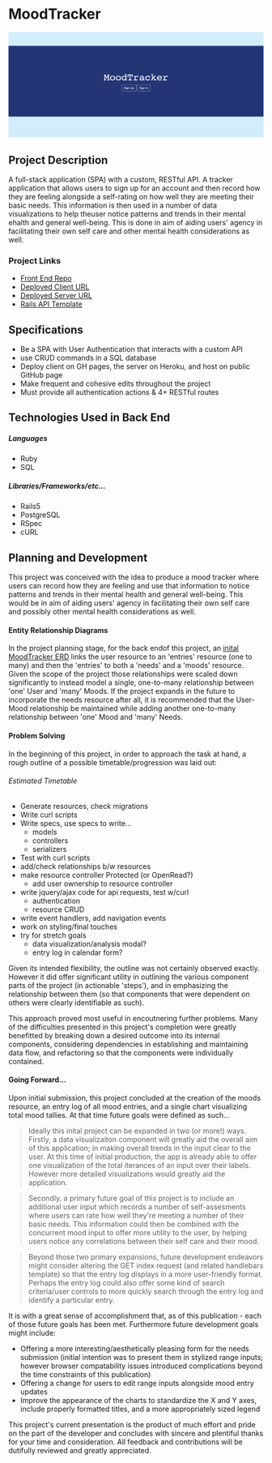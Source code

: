 
# MoodTracker

![](./screenshot.png)

## Project Description
A full-stack application (SPA) with a custom, RESTful API.  A tracker application that allows users to sign up for an account and then record how they are feeling alongside a self-rating on how well they are meeting their basic needs.  This information is then used in a number of data visualizations to help theuser notice patterns and trends in their mental ehalth and general well-being.  This is done in aim of aiding users' agency in facilitating their own self care and other mental health considerations as well.

### Project Links
- [Front End Repo](https://github.com/srsexton94/moodtracker-client)
- [Deployed Client URL](https://srsexton94.github.io/moodtracker-client/)
- [Deployed Server URL](https://moodtracker-api.herokuapp.com/)
- [Rails API Template](https://git.generalassemb.ly/ga-wdi-boston/rails-api-template)


## Specifications
* Be a SPA with User Authentication that interacts with a custom API
* use CRUD commands in a SQL database
* Deploy client on GH pages, the server on Heroku, and host on public GitHub page
* Make frequent and cohesive edits throughout the project
* Must provide all authentication actions & 4+ RESTful routes

## Technologies Used in Back End
##### Languages
* Ruby
* SQL

##### Libraries/Frameworks/etc...
* Rails5
* PostgreSQL
* RSpec
* cURL

## Planning and Development
This project was conceived with the idea to produce a mood tracker where users can record how they are feeling and use that information to notice patterns and trends in their mental health and general well-being. This would be in aim of aiding users' agency in facilitating their own self care and possibly other mental health considerations as well.

#### Entity Relationship Diagrams
In the project planning stage, for the back endof this project, an [inital MoodTracker ERD](https://documentcloud.adobe.com/link/track?uri=urn%3Aaaid%3Ascds%3AUS%3A82eb9e85-769c-4066-9a72-4e8d96d2754f) links the user resource to an 'entries' resource (one to many) and then the 'entries' to both a 'needs' and a 'moods' resource.  Given the scope of the project those relationships were scaled down significantly to instead model a single, one-to-many relationship between 'one' User and 'many' Moods.
If the project expands in the future to incorporate the needs resource after all, it is recommended that the User-Mood relationship be maintained while adding another one-to-many relationship between 'one' Mood and 'many' Needs.

#### Problem Solving
In the beginning of this project, in order to approach the task at hand, a rough outline of a possible timetable/progression was laid out:

###### Estimated Timetable

* Generate resources, check migrations
* Write curl scripts
* Write specs, use specs to write...
  - models
  - controllers
  - serializers
* Test with curl scripts
* add/check relationships b/w resources
* make resource controller Protected (or OpenRead?)
  - add user ownership to resource controller
* write jquery/ajax code for api requests, test w/curl
  - authentication
  - resource CRUD
* write event handlers, add navigation events
* work on styling/final touches
* try for stretch goals
  - data visualization/analysis modal?
  - entry log in calendar form?

Given its intended flexibility, the outline was not certainly observed exactly. However it did offer significant utility in outlining the various component parts of the project (in actionable 'steps'), and in emphasizing the relationship between them (so that components that were dependent on others were clearly identifiable as such).

This approach proved most useful in encoutnering further problems.  Many of the difficulties presented in this project's completion were greatly benefitted by breaking down a desired outcome into its internal components, considering dependencies in establishing and maintaining data flow, and refactoring so that the components were individually contained.

#### Going Forward...
Upon initial submission, this project concluded at the creation of the moods resource, an entry log of all mood entries, and a single chart visualizing total mood tallies.  At that time future goals were defined as such...

> Ideally this inital project can be expanded in two (or more!) ways.  Firstly, a data visualizaiton component will greatly aid the overall aim of this application; in making overall trends in the input clear to the user.  At this time of initial production, the app is already able to offer one visualization of the total iterances of an input over their labels.  However more detailed visualizations would greatly aid the application.

> Secondly, a primary future goal of this project is to include an additional user input which records a number of self-assesments where users can rate how well they're meeting a number of their basic needs. This information could then be combined with the concurrent mood input to offer more utility to the user, by helping users notice any correlations between their self care and their mood.

> Beyond those two primary expansions, future development endeavors might consider altering the GET index request (and related handlebars template) so that the entry log displays in a more user-friendly format. Perhaps the entry log could also offer some kind of search criteria/user controls to more quickly search through the entry log and identify a particular entry.


It is with a great sense of accomplishment that, as of this publication - each of those future goals has been met.  Furthermore future development goals might include:
* Offering a more interesting/aesthetically pleasing form for the needs submission (initial intention was to present them in stylized range inputs; however browser compatability issues introduced complications beyond the time constraints of this publication)
* Offering a change for users to edit range inputs alongside mood entry updates
* Improve the appearance of the charts to standardize the X and Y axes, include properly formatted titles, and a more appropriately sized legend

This project's current presentation is the product of much effort and pride on the part of the developer and concludes with sincere and plentiful thanks for your time and consideration. All feedback and contributions will be dutifully reviewed and greatly appreciated.
